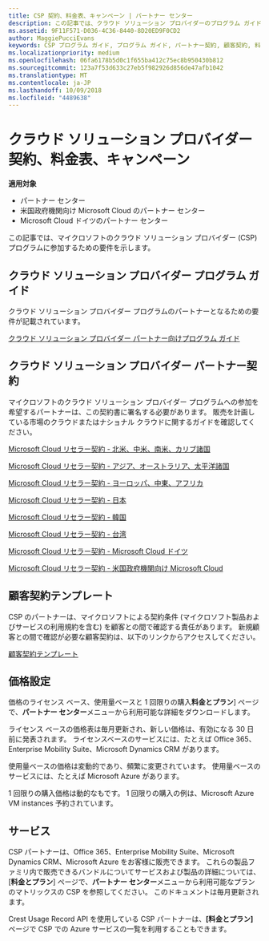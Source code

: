 ```yaml
---
title: CSP 契約、料金表、キャンペーン | パートナー センター
description: この記事では、クラウド ソリューション プロバイダーのプログラム ガイド、パートナー契約、顧客契約、料金表、提供できる製品とサービスへのリンクを示します。
ms.assetid: 9F11F571-D036-4C36-8440-8D20ED9F0CD2
author: MaggiePucciEvans
keywords: CSP プログラム ガイド, プログラム ガイド, パートナー契約, 顧客契約, 料金表, キャンペーン
ms.localizationpriority: medium
ms.openlocfilehash: 06fa6178b5d0c1f655ba412c75ec8b950430b812
ms.sourcegitcommit: 123a7f53d633c27eb5f982926d856de47afb1042
ms.translationtype: MT
ms.contentlocale: ja-JP
ms.lasthandoff: 10/09/2018
ms.locfileid: "4489638"
---
```

# <a name="cloud-solution-provider-agreements-price-lists-and-offers"></a>クラウド ソリューション プロバイダー契約、料金表、キャンペーン

**適用対象**

-  パートナー センター
-  米国政府機関向け Microsoft Cloud のパートナー センター
-  Microsoft Cloud ドイツのパートナー センター


この記事では、マイクロソフトのクラウド ソリューション プロバイダー (CSP) プログラムに参加するための要件を示します。 

## <a href="" id="programguide"></a>クラウド ソリューション プロバイダー プログラム ガイド


クラウド ソリューション プロバイダー プログラムのパートナーとなるための要件が記載されています。

[クラウド ソリューション プロバイダー パートナー向けプログラム ガイド](http://go.microsoft.com/fwlink/p/?LinkId=617100)

## <a href="" id="partneragreement"></a>クラウド ソリューション プロバイダー パートナー契約


マイクロソフトのクラウド ソリューション プロバイダー プログラムへの参加を希望するパートナーは、この契約書に署名する必要があります。 販売を計画している市場のクラウドまたはナショナル クラウドに関するガイドを確認してください。

[Microsoft Cloud リセラー契約 - 北米、中米、南米、カリブ諸国](http://download.microsoft.com/download/2/C/8/2C8CAC17-FCE7-4F51-9556-4D77C7022DF5/MCRA2018_AOC_ENG_Sep2018_CR.pdf)

[Microsoft Cloud リセラー契約 - アジア、オーストラリア、太平洋諸国](http://download.microsoft.com/download/2/C/8/2C8CAC17-FCE7-4F51-9556-4D77C7022DF5/MCRA2018_APOC_ENG_Sep2018_CR.pdf)

[Microsoft Cloud リセラー契約 - ヨーロッパ、中東、アフリカ](http://download.microsoft.com/download/2/C/8/2C8CAC17-FCE7-4F51-9556-4D77C7022DF5/MCRA2018_EOC_ENG_Sep2018_CR.pdf)

[Microsoft Cloud リセラー契約 - 日本](http://download.microsoft.com/download/2/C/8/2C8CAC17-FCE7-4F51-9556-4D77C7022DF5/MCRA2018_JPN_ENG_Sep2018_CR.pdf)

[Microsoft Cloud リセラー契約 - 韓国](http://download.microsoft.com/download/2/C/8/2C8CAC17-FCE7-4F51-9556-4D77C7022DF5/MCRA2018_KOR_ENG_Sep2018_CR.pdf)

[Microsoft Cloud リセラー契約 - 台湾](http://download.microsoft.com/download/2/C/8/2C8CAC17-FCE7-4F51-9556-4D77C7022DF5/MCRA2018_TAI_ENG_Sep2018_CR.pdf)

[Microsoft Cloud リセラー契約 - Microsoft Cloud ドイツ](http://download.microsoft.com/download/2/C/8/2C8CAC17-FCE7-4F51-9556-4D77C7022DF5/MCRA2018_EOC_GER_ENG_Sep2018_GermanCloud_CR.pdf)

[Microsoft Cloud リセラー契約 - 米国政府機関向け Microsoft Cloud](http://download.microsoft.com/download/2/C/8/2C8CAC17-FCE7-4F51-9556-4D77C7022DF5/MCRA2018_AOC_USGCC_ENG_Sep2018_CR.pdf)

## <a href="" id="customeragreementtemplate"></a>顧客契約テンプレート


CSP のパートナーは、マイクロソフトによる契約条件 (マイクロソフト製品およびサービスの利用規約を含む) を顧客との間で確認する責任があります。 新規顧客との間で確認が必要な顧客契約は、以下のリンクからアクセスしてください。 

[顧客契約テンプレート](agreements.md)

## <a name="pricing"></a>価格設定


価格のライセンス ベース、使用量ベースと 1 回限りの購入**料金とプラン**] ページで、**パートナー センター**メニューから利用可能な詳細をダウンロードします。 

ライセンス ベースの価格表は毎月更新され、新しい価格は、有効になる 30 日前に発表されます。 ライセンスベースのサービスには、たとえば Office 365、Enterprise Mobility Suite、Microsoft Dynamics CRM があります。 

使用量ベースの価格は変動的であり、頻繁に変更されています。 使用量ベースのサービスには、たとえば Microsoft Azure があります。

1 回限りの購入価格は動的なもです。 1 回限りの購入の例は、Microsoft Azure VM instances 予約されています。 


## <a name="offers"></a>サービス


CSP パートナーは、Office 365、Enterprise Mobility Suite、Microsoft Dynamics CRM、Microsoft Azure をお客様に販売できます。 これらの製品ファミリ内で販売できるバンドルについてサービスおよび製品の詳細については、[**料金とプラン**] ページで、**パートナー センター**メニューから利用可能なプランのマトリックスの CSP を参照してください。 このドキュメントは毎月更新されます。

Crest Usage Record API を使用している CSP パートナーは、**[料金とプラン]** ページで CSP での Azure サービスの一覧を利用することもできます。


